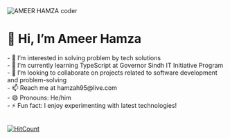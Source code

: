 <img src="[https://miro.medium.com/v2/resize:fit:1052/1*6qrtmT03RNBPnbu1zD6i3g.png](https://media.licdn.com/dms/image/v2/D4D16AQGBR7C4kkHwrw/profile-displaybackgroundimage-shrink_350_1400/profile-displaybackgroundimage-shrink_350_1400/0/1730223036290?e=1735776000&v=beta&t=JEX0dS40OakLdbxnpV0c2qCfuwVf6KTIQ-2X1aG3osE)" alt="AMEER HAMZA coder">
<h1> 👋 Hi, I’m Ameer Hamza</h1>
- 👀 I’m interested in solving problem by tech solutions<br>
- 🌱 I’m currently learning TypeScript at Governor Sindh IT Initiative Program<br>
- 💞️ I’m looking to collaborate on projects related to software development and problem-solving<br>
- 📫 Reach me at hamzah95@live.com<br>
- 😄 Pronouns: He/him<br>
- ⚡ Fun fact: I enjoy experimenting with latest technologies!<br>
<br>

[![HitCount](https://hits.dwyl.com/AmeerHamzah7/AmeerHamzah7.svg?style=flat-square)](http://hits.dwyl.com/AmeerHamzah7/AmeerHamzah7)

<!---
AmeerHamzah7/AmeerHamzah7 is a ✨ special ✨ repository because its `README.md` (this file) appears on your GitHub profile.
You can click the Preview link to take a look at your changes.
--->
